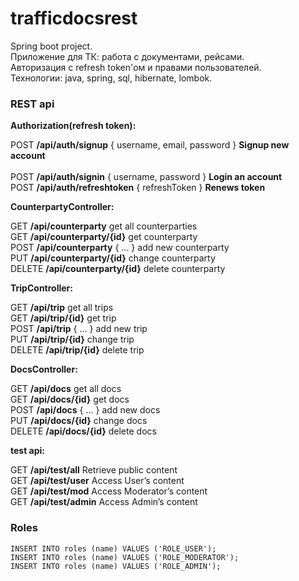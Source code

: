 # trafficdocsrest
Spring boot project.</br>
Приложение для ТК: работа с документами, рейсами.</br>
Авторизация с refresh token'ом и правами пользователей.</br>
Технологии: java, spring, sql, hibernate, lombok.

### REST api
**Authorization(refresh token):**

POST **/api/auth/signup**  { username, email, password } **Signup new account** </br>	
POST **/api/auth/signin** { username, password } **Login an account** </br>
POST **/api/auth/refreshtoken** { refreshToken } **Renews token** </br>

**CounterpartyController:**

GET **/api/counterparty** get all counterparties </br>
GET **/api/counterparty/{id}** get counterparty </br>
POST **/api/counterparty** { ... } add new counterparty </br>
PUT **/api/counterparty/{id}** change counterparty </br>
DELETE **/api/counterparty/{id}** delete counterparty </br>

**TripController:**

GET **/api/trip** get all trips </br>
GET **/api/trip/{id}** get trip </br>
POST **/api/trip** { ... } add new trip </br>
PUT **/api/trip/{id}** change trip </br>
DELETE **/api/trip/{id}** delete trip </br>

**DocsController:**

GET **/api/docs** get all docs </br>
GET **/api/docs/{id}** get docs </br>
POST **/api/docs** { ... } add new docs </br>
PUT **/api/docs/{id}** change docs </br>
DELETE **/api/docs/{id}** delete docs </br>

**test api:**

GET **/api/test/all** Retrieve public content </br>
GET **/api/test/user** Access User’s content </br>
GET **/api/test/mod** Access Moderator’s content </br>
GET **/api/test/admin** Access Admin’s content </br>

### Roles

```
INSERT INTO roles (name) VALUES ('ROLE_USER');
INSERT INTO roles (name) VALUES ('ROLE_MODERATOR');
INSERT INTO roles (name) VALUES ('ROLE_ADMIN');
```